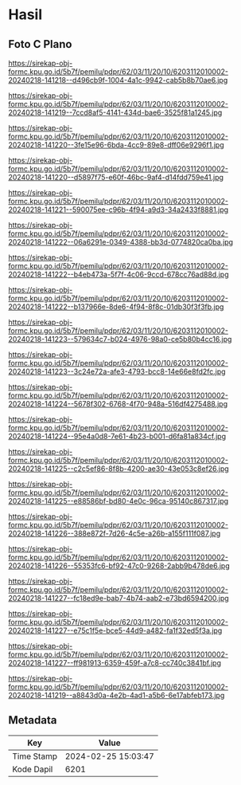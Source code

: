 # Hasil

## Foto C Plano

https://sirekap-obj-formc.kpu.go.id/5b7f/pemilu/pdpr/62/03/11/20/10/6203112010002-20240218-141218--d496cb9f-1004-4a1c-9942-cab5b8b70ae6.jpg

https://sirekap-obj-formc.kpu.go.id/5b7f/pemilu/pdpr/62/03/11/20/10/6203112010002-20240218-141219--7ccd8af5-4141-434d-bae6-3525f81a1245.jpg

https://sirekap-obj-formc.kpu.go.id/5b7f/pemilu/pdpr/62/03/11/20/10/6203112010002-20240218-141220--3fe15e96-6bda-4cc9-89e8-dff06e9296f1.jpg

https://sirekap-obj-formc.kpu.go.id/5b7f/pemilu/pdpr/62/03/11/20/10/6203112010002-20240218-141220--d5897f75-e60f-46bc-9af4-d14fdd759e41.jpg

https://sirekap-obj-formc.kpu.go.id/5b7f/pemilu/pdpr/62/03/11/20/10/6203112010002-20240218-141221--590075ee-c96b-4f94-a9d3-34a2433f8881.jpg

https://sirekap-obj-formc.kpu.go.id/5b7f/pemilu/pdpr/62/03/11/20/10/6203112010002-20240218-141222--06a6291e-0349-4388-bb3d-0774820ca0ba.jpg

https://sirekap-obj-formc.kpu.go.id/5b7f/pemilu/pdpr/62/03/11/20/10/6203112010002-20240218-141222--b4eb473a-5f7f-4c06-9ccd-678cc76ad88d.jpg

https://sirekap-obj-formc.kpu.go.id/5b7f/pemilu/pdpr/62/03/11/20/10/6203112010002-20240218-141222--b137966e-8de6-4f94-8f8c-01db30f3f3fb.jpg

https://sirekap-obj-formc.kpu.go.id/5b7f/pemilu/pdpr/62/03/11/20/10/6203112010002-20240218-141223--579634c7-b024-4976-98a0-ce5b80b4cc16.jpg

https://sirekap-obj-formc.kpu.go.id/5b7f/pemilu/pdpr/62/03/11/20/10/6203112010002-20240218-141223--3c24e72a-afe3-4793-bcc8-14e66e8fd2fc.jpg

https://sirekap-obj-formc.kpu.go.id/5b7f/pemilu/pdpr/62/03/11/20/10/6203112010002-20240218-141224--5678f302-6768-4f70-948a-516df4275488.jpg

https://sirekap-obj-formc.kpu.go.id/5b7f/pemilu/pdpr/62/03/11/20/10/6203112010002-20240218-141224--95e4a0d8-7e61-4b23-b001-d6fa81a834cf.jpg

https://sirekap-obj-formc.kpu.go.id/5b7f/pemilu/pdpr/62/03/11/20/10/6203112010002-20240218-141225--c2c5ef86-8f8b-4200-ae30-43e053c8ef26.jpg

https://sirekap-obj-formc.kpu.go.id/5b7f/pemilu/pdpr/62/03/11/20/10/6203112010002-20240218-141225--e88586bf-bd80-4e0c-96ca-95140c867317.jpg

https://sirekap-obj-formc.kpu.go.id/5b7f/pemilu/pdpr/62/03/11/20/10/6203112010002-20240218-141226--388e872f-7d26-4c5e-a26b-a155f111f087.jpg

https://sirekap-obj-formc.kpu.go.id/5b7f/pemilu/pdpr/62/03/11/20/10/6203112010002-20240218-141226--55353fc6-bf92-47c0-9268-2abb9b478de6.jpg

https://sirekap-obj-formc.kpu.go.id/5b7f/pemilu/pdpr/62/03/11/20/10/6203112010002-20240218-141227--fc18ed9e-bab7-4b74-aab2-e73bd6594200.jpg

https://sirekap-obj-formc.kpu.go.id/5b7f/pemilu/pdpr/62/03/11/20/10/6203112010002-20240218-141227--e75c1f5e-bce5-44d9-a482-fa1f32ed5f3a.jpg

https://sirekap-obj-formc.kpu.go.id/5b7f/pemilu/pdpr/62/03/11/20/10/6203112010002-20240218-141227--ff981913-6359-459f-a7c8-cc740c3841bf.jpg

https://sirekap-obj-formc.kpu.go.id/5b7f/pemilu/pdpr/62/03/11/20/10/6203112010002-20240218-141219--a8843d0a-4e2b-4ad1-a5b6-6e17abfeb173.jpg


## Metadata

| Key        | Value               |
| ---------- | ------------------- |
| Time Stamp | 2024-02-25 15:03:47 |
| Kode Dapil | 6201                |



